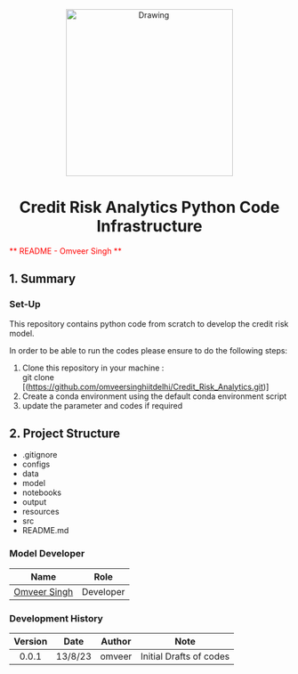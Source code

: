 <div align = "center">
<img scr="" alt="Drawing" width="300"/>
</div>

<center><h1> Credit Risk Analytics Python Code Infrastructure </h1></center>

<span style="color:red">** README - Omveer Singh **</span>

## 1. Summary
### Set-Up
This repository contains python code from scratch to develop the credit risk model.

In order to be able to run the codes please ensure to do the following steps:
1. Clone this repository in your machine :<br/> git clone [(https://github.com/omveersinghiitdelhi/Credit_Risk_Analytics.git)] </br>
2. Create a conda environment using the default conda environment script
3. update the parameter and codes if required

## 2. Project Structure

- .gitignore
- configs
- data
- model
- notebooks
- output
- resources
- src
- README.md


<!-- #endregion -->

### Model Developer
|Name						|Role	   |
|:---------------------------------------------:|:--------:|
| [Omveer Singh](mailto:omveer3.singh@gmail.com)| Developer|


### Development History
|Version | Date  | Author |Note			            |
|:------:|:-----:|:------:|:-------------------------------:|
|0.0.1   |13/8/23|omveer  | Initial Drafts of codes         |
